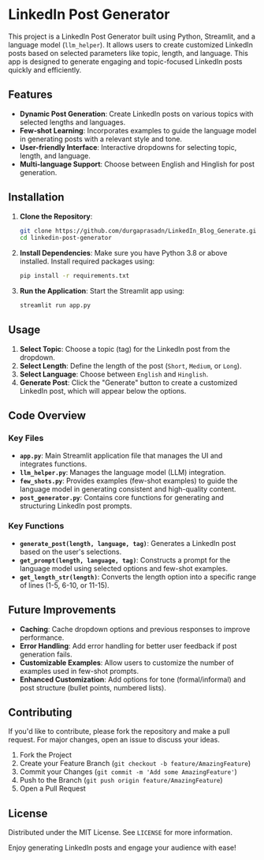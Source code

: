 
# LinkedIn Post Generator

This project is a LinkedIn Post Generator built using Python, Streamlit, and a language model (`llm_helper`). It allows users to create customized LinkedIn posts based on selected parameters like topic, length, and language. This app is designed to generate engaging and topic-focused LinkedIn posts quickly and efficiently.

## Features

- **Dynamic Post Generation**: Create LinkedIn posts on various topics with selected lengths and languages.
- **Few-shot Learning**: Incorporates examples to guide the language model in generating posts with a relevant style and tone.
- **User-friendly Interface**: Interactive dropdowns for selecting topic, length, and language.
- **Multi-language Support**: Choose between English and Hinglish for post generation.

## Installation

1. **Clone the Repository**:
   ```bash
   git clone https://github.com/durgaprasadn/LinkedIn_Blog_Generate.git
   cd linkedin-post-generator
   ```

2. **Install Dependencies**:
   Make sure you have Python 3.8 or above installed. Install required packages using:
   ```bash
   pip install -r requirements.txt
   ```

3. **Run the Application**:
   Start the Streamlit app using:
   ```bash
   streamlit run app.py
   ```

## Usage

1. **Select Topic**: Choose a topic (tag) for the LinkedIn post from the dropdown.
2. **Select Length**: Define the length of the post (`Short`, `Medium`, or `Long`).
3. **Select Language**: Choose between `English` and `Hinglish`.
4. **Generate Post**: Click the "Generate" button to create a customized LinkedIn post, which will appear below the options.

## Code Overview

### Key Files

- **`app.py`**: Main Streamlit application file that manages the UI and integrates functions.
- **`llm_helper.py`**: Manages the language model (LLM) integration.
- **`few_shots.py`**: Provides examples (few-shot examples) to guide the language model in generating consistent and high-quality content.
- **`post_generator.py`**: Contains core functions for generating and structuring LinkedIn post prompts.

### Key Functions

- **`generate_post(length, language, tag)`**: Generates a LinkedIn post based on the user's selections.
- **`get_prompt(length, language, tag)`**: Constructs a prompt for the language model using selected options and few-shot examples.
- **`get_length_str(length)`**: Converts the length option into a specific range of lines (1-5, 6-10, or 11-15).

## Future Improvements

- **Caching**: Cache dropdown options and previous responses to improve performance.
- **Error Handling**: Add error handling for better user feedback if post generation fails.
- **Customizable Examples**: Allow users to customize the number of examples used in few-shot prompts.
- **Enhanced Customization**: Add options for tone (formal/informal) and post structure (bullet points, numbered lists).

## Contributing

If you'd like to contribute, please fork the repository and make a pull request. For major changes, open an issue to discuss your ideas.

1. Fork the Project
2. Create your Feature Branch (`git checkout -b feature/AmazingFeature`)
3. Commit your Changes (`git commit -m 'Add some AmazingFeature'`)
4. Push to the Branch (`git push origin feature/AmazingFeature`)
5. Open a Pull Request

## License

Distributed under the MIT License. See `LICENSE` for more information.



Enjoy generating LinkedIn posts and engage your audience with ease!
